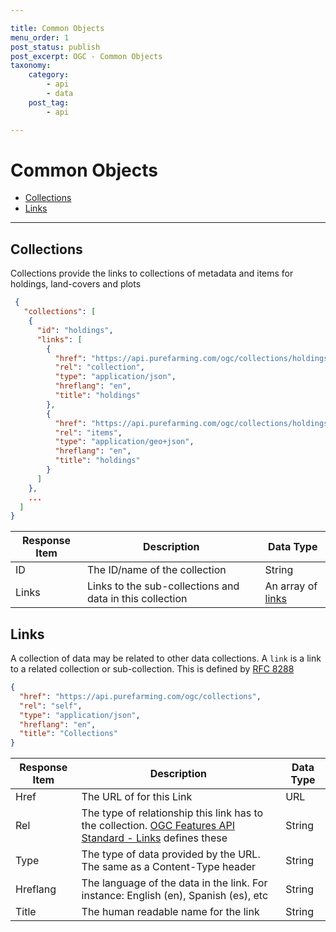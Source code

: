 ```yaml
---

title: Common Objects
menu_order: 1
post_status: publish
post_excerpt: OGC - Common Objects
taxonomy:
    category:
        - api
        - data
    post_tag:
        - api

---
```


# Common Objects

- [Collections](#collections)
- [Links](#links)

---

## Collections

Collections provide the links to collections of metadata and items for holdings, land-covers and plots

```json
 {
   "collections": [
    {
      "id": "holdings",
      "links": [
        {
          "href": "https://api.purefarming.com/ogc/collections/holdings",
          "rel": "collection",
          "type": "application/json",
          "hreflang": "en",
          "title": "holdings"
        },
        {
          "href": "https://api.purefarming.com/ogc/collections/holdings/items",
          "rel": "items",
          "type": "application/geo+json",
          "hreflang": "en",
          "title": "holdings"
        }
      ]
    },
    ...
  ]
}
```

| Response Item | Description | Data Type |
| ------------- | ----------- | --------- |
| ID | The ID/name of the collection | String |
| Links | Links to the sub-collections and data in this collection | An array of [links](#links) |


## Links

A collection of data may be related to other data collections. A `link` is a link to a related collection or sub-collection. This is defined by [RFC 8288](https://www.rfc-editor.org/rfc/rfc8288.html)

```json
{
  "href": "https://api.purefarming.com/ogc/collections",
  "rel": "self",
  "type": "application/json",
  "hreflang": "en",
  "title": "Collections"
}
```

| Response Item | Description | Data Type |
| ------------- | ----------- | --------- |
| Href | The URL of for this Link | URL |
| Rel | The type of relationship this link has to the collection. [OGC Features API Standard - Links](https://docs.opengeospatial.org/is/17-069r4/17-069r4.html#_link_relations) defines these | String |
| Type | The type of data provided by the URL. The same as a Content-Type header | String |
| Hreflang | The language of the data in the link. For instance: English (en), Spanish (es), etc | String |
| Title | The human readable name for the link | String |
